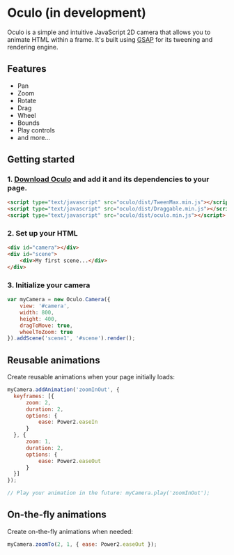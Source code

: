 # Oculo (in development)

Oculo is a simple and intuitive JavaScript 2D camera that allows you to animate HTML within a frame. It's built using [GSAP](https://greensock.com/gsap) for its tweening and rendering engine.

## Features
- Pan
- Zoom
- Rotate
- Drag
- Wheel
- Bounds
- Play controls
- and more...

## Getting started
### 1. [Download Oculo](https://github.com/akucharik/backbone.cameraView/archive/master.zip) and add it and its dependencies to your page.

```html
<script type="text/javascript" src="oculo/dist/TweenMax.min.js"></script>
<script type="text/javascript" src="oculo/dist/Draggable.min.js"></script>
<script type="text/javascript" src="oculo/dist/oculo.min.js"></script>
```

### 2. Set up your HTML

```html
<div id="camera"></div>
<div id="scene">
    <div>My first scene...</div>
</div>
```

### 3. Initialize your camera

```javascript
var myCamera = new Oculo.Camera({
    view: '#camera',
    width: 800,
    height: 400,
    dragToMove: true,
    wheelToZoom: true
}).addScene('scene1', '#scene').render();
```

## Reusable animations
Create reusable animations when your page initially loads:

```javascript
myCamera.addAnimation('zoomInOut', {
  keyframes: [{ 
      zoom: 2, 
      duration: 2, 
      options: { 
          ease: Power2.easeIn 
      }
  }, {
      zoom: 1,
      duration: 2,
      options: {
          ease: Power2.easeOut
      }
  }]
});

// Play your animation in the future: myCamera.play('zoomInOut');
```
## On-the-fly animations
Create on-the-fly animations when needed:

```javascript
myCamera.zoomTo(2, 1, { ease: Power2.easeOut });
```